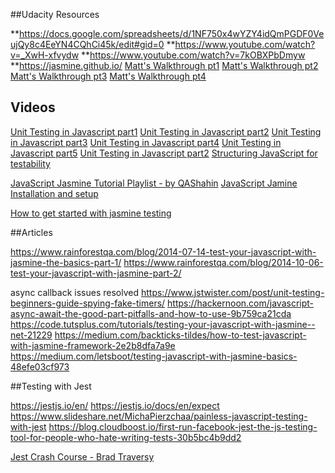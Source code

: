##Udacity Resources

**https://docs.google.com/spreadsheets/d/1NF750x4wYZY4idQmPGDF0VeujQy8c4EeYN4CQhCi45k/edit#gid=0
**https://www.youtube.com/watch?v=_XwH-xfvydw
**https://www.youtube.com/watch?v=7kOBXPbDmyw
**https://jasmine.github.io/
[Matt's Walkthrough pt1](https://matthewcranford.com/feed-reader-walkthrough-part-1-starter-code/)
[Matt's Walkthrough pt2](https://matthewcranford.com/feed-reader-walkthrough-part-2-writing-the-first-tests/)
[Matt's Walkthrough pt3](https://matthewcranford.com/feed-reader-walkthrough-part-3-menu-test-suite/)
[Matt's Walkthrough pt4](https://matthewcranford.com/feed-reader-walkthrough-part-4-async-tests/)



## Videos

[Unit Testing in Javascript part1](https://www.youtube.com/watch?v=Eu35xM76kKY&t=5s)
[Unit Testing in Javascript part2](https://www.youtube.com/watch?v=XsFQEUP1MxI&t=1s)
[Unit Testing in Javascript part3](https://www.youtube.com/watch?v=pdx2HjFRaJY&t=17s)
[Unit Testing in Javascript part4](https://www.youtube.com/watch?v=3PjdxjWK0F0&t=40s)
[Unit Testing in Javascript part5](https://www.youtube.com/watch?v=ZbModC5pqv0&t=22s)
[Unit Testing in Javascript part2](https://www.youtube.com/watch?v=yIcpju9O4ZQ&t=1s)
[Structuring JavaScript for testability](https://www.youtube.com/watch?v=aL6SouuO0_k&t=1s)

[JavaScript Jasmine Tutorial Playlist - by QAShahin](https://www.youtube.com/playlist?list=PL_noPv5wmuO9op-OQ22SbHcqFGGHA6iIZ)
[JavaScript Jamine Installation and setup](https://medium.com/letsboot/testing-javascript-with-jasmine-basics-48efe03cf973)

[How to get started with jasmine testing](https://www.youtube.com/watch?v=dFz2h7o0vqs)

##Articles 

https://www.rainforestqa.com/blog/2014-07-14-test-your-javascript-with-jasmine-the-basics-part-1/
https://www.rainforestqa.com/blog/2014-10-06-test-your-javascript-with-jasmine-part-2/

async callback issues resolved 
https://www.jstwister.com/post/unit-testing-beginners-guide-spying-fake-timers/
https://hackernoon.com/javascript-async-await-the-good-part-pitfalls-and-how-to-use-9b759ca21cda
https://code.tutsplus.com/tutorials/testing-your-javascript-with-jasmine--net-21229
https://medium.com/backticks-tildes/how-to-test-javascript-with-jasmine-framework-2e2b8dfa7a9e
https://medium.com/letsboot/testing-javascript-with-jasmine-basics-48efe03cf973




##Testing with Jest 

https://jestjs.io/en/
https://jestjs.io/docs/en/expect
https://www.slideshare.net/MichaPierzchaa/painless-javascript-testing-with-jest
https://blog.cloudboost.io/first-run-facebook-jest-the-js-testing-tool-for-people-who-hate-writing-tests-30b5bc4b9dd2


[Jest Crash Course - Brad Traversy](https://www.youtube.com/watch?v=7r4xVDI2vho)
